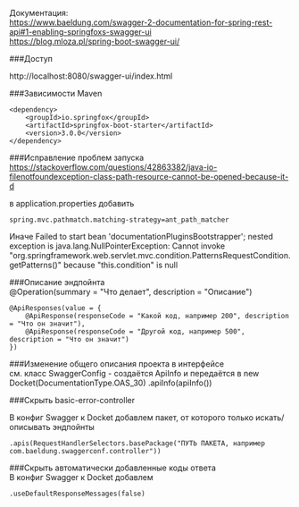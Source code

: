 Документация:  
https://www.baeldung.com/swagger-2-documentation-for-spring-rest-api#1-enabling-springfoxs-swagger-ui  
https://blog.mloza.pl/spring-boot-swagger-ui/

###Доступ

http://localhost:8080/swagger-ui/index.html

###Зависимости Maven 

    <dependency>
        <groupId>io.springfox</groupId>
        <artifactId>springfox-boot-starter</artifactId>
        <version>3.0.0</version>
    </dependency>

###Исправление проблем запуска
https://stackoverflow.com/questions/42863382/java-io-filenotfoundexception-class-path-resource-cannot-be-opened-because-it-d  

в application.properties добавить 
    
    spring.mvc.pathmatch.matching-strategy=ant_path_matcher

Иначе Failed to start bean 'documentationPluginsBootstrapper'; nested exception is java.lang.NullPointerException: Cannot invoke "org.springframework.web.servlet.mvc.condition.PatternsRequestCondition.getPatterns()" because "this.condition" is null

###Описание эндпойнта   
    @Operation(summary = "Что делает", description = "Описание")   

    @ApiResponses(value = {
        @ApiResponse(responseCode = "Какой код, например 200", description = "Что он значит"),
        @ApiResponse(responseCode = "Другой код, например 500", description = "Что он значит")
    })


###Изменение общего описания проекта в интерфейсе  
см. класс SwaggerConfig - создаётся ApiInfo и передаётся в new Docket(DocumentationType.OAS_30)
.apiInfo(apiInfo())

###Скрыть basic-error-controller

В конфиг Swagger к Docket добавлем пакет, от которого только искать/описывать эндпойнты

    .apis(RequestHandlerSelectors.basePackage("ПУТЬ ПАКЕТА, например com.baeldung.swaggerconf.controller"))

###Скрыть автоматически добавленные коды ответа  
В конфиг Swagger к Docket добавлем

    .useDefaultResponseMessages(false)